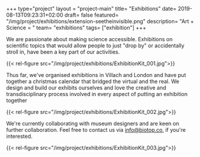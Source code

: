 +++
type="project"
layout = "project-main"
title= "Exhibitions"
date= 2019-08-13T09:23:31+02:00
draft= false
featured= "/img/project/exhibitions/extension-seetheinvisible.png"
description= "Art + Science = <i class='fa fa-heart has-text-danger'></i>"
team= "exhibitions"
tags= ["exhibition"]
+++

We are passionate about making science accessible. Exhibitions on scientific topics that would allow people to just "drop by" or accidentally stroll in, have been a key part of our activities.

{{< rel-figure src="/img/project/exhibitions/ExhibitionKit_001.jpg">}}

Thus far, we've organised exhibitions in Villach and London and have put together a christmas calendar that bridged the virtual and the real. We design and build our exhibits ourselves and love the creative and transdisciplinary process involved in every aspect of putting an exhibition together

{{< rel-figure src="/img/project/exhibitions/ExhibitionKit_002.jpg">}}

We're currently collaborating with museum designers and are keen on further collaboration. Feel free to contact us via [info@biotop.co](mailto:info@biotop.co), if you're interested.

{{< rel-figure src="/img/project/exhibitions/ExhibitionKit_003.jpg">}}
